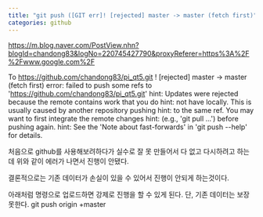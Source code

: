 ```yaml
---
title: "git push ([GIT err]! [rejected] master -> master (fetch first)"
categories: github
---
```

https://m.blog.naver.com/PostView.nhn?blogId=chandong83&logNo=220745427790&proxyReferer=https%3A%2F%2Fwww.google.com%2F

To https://github.com/chandong83/pi_qt5.git
! [rejected] master -> master (fetch first)
error: failed to push some refs to 'https://github.com/chandong83/pi_qt5.git'
hint: Updates were rejected because the remote contains work that you do
hint: not have locally. This is usually caused by another repository pushing
hint: to the same ref. You may want to first integrate the remote changes
hint: (e.g., 'git pull ...') before pushing again.
hint: See the 'Note about fast-forwards' in 'git push --help' for details.

처음으로 github를 사용해보려하다가
실수로 잘 못 만들어서 다 없고 다시하려고 하는데
위와 같이 에러가 나면서 진행이 안됐다.

결론적으로는 기존 데이터가 손실이 있을 수 있어서 진행이 안되게 하는것이다.

아래처럼 명령으로 업로드하면 강제로 진행을 할 수 있게 된다.
단, 기존 데이터는 보장 못한다.
git push origin +master

[jekyll-docs]: https://jekyllrb.com/docs/home
[jekyll-gh]:   https://github.com/jekyll/jekyll
[jekyll-talk]: https://talk.jekyllrb.com/
